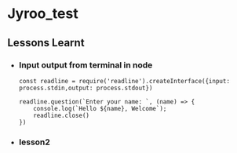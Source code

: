 # Jyroo_test

## Lessons Learnt

* ### Input output from terminal in node
    ```
    const readline = require('readline').createInterface({input: process.stdin,output: process.stdout})

    readline.question(`Enter your name: `, (name) => {
        console.log(`Hello ${name}, Welcome`);
        readline.close()
    })
    ```
* ### lesson2